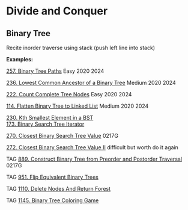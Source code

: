 # Divide and Conquer


## Binary Tree

Recite inorder traverse using stack (push left line into stack)

__Examples:__

[257. Binary Tree Paths](https://leetcode.com/problems/binary-tree-paths/)
Easy 2020 2024

[236. Lowest Common Ancestor of a Binary Tree](https://leetcode.com/problems/lowest-common-ancestor-of-a-binary-tree/)
Medium 2020 2024

[222. Count Complete Tree Nodes](https://leetcode.com/problems/count-complete-tree-nodes/)
Easy 2020 2024 

[114. Flatten Binary Tree to Linked List](https://leetcode.com/problems/flatten-binary-tree-to-linked-list/)
Medium 2020 2024

[230. Kth Smallest Element in a BST](https://leetcode.com/problems/kth-smallest-element-in-a-bst/)\
[173. Binary Search Tree Iterator](https://leetcode.com/problems/binary-search-tree-iterator/)

[270. Closest Binary Search Tree Value](https://leetcode.com/problems/closest-binary-search-tree-value/)
0217G

[272. Closest Binary Search Tree Value II](https://leetcode.com/problems/closest-binary-search-tree-value-ii/)
difficult but worth do it again

TAG
[889. Construct Binary Tree from Preorder and Postorder Traversal](https://leetcode.com/problems/construct-binary-tree-from-preorder-and-postorder-traversal/)
0217G

TAG
[951. Flip Equivalent Binary Trees](https://leetcode.com/problems/flip-equivalent-binary-trees/)

TAG
[1110. Delete Nodes And Return Forest](https://leetcode.com/problems/delete-nodes-and-return-forest/)

TAG
[1145. Binary Tree Coloring Game](https://leetcode.com/problems/binary-tree-coloring-game/)

